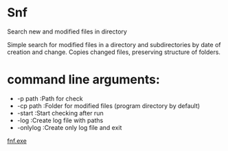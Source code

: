 Snf
===

Search new and modified files in directory

Simple search for modified files in a directory and subdirectories by date of creation and change.
Copies changed files, preserving structure of folders.

command line arguments:
===
 * -p path   :Path for check
 * -cp path  :Folder for modified files (program directory by default)
 * -start    :Start checking after run
 * -log      :Create log file with paths
 * -onlylog  :Create only log file and exit

[fnf.exe](https://github.com/KIKss/Snf/blob/master/fnf.exe)
